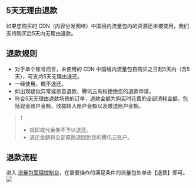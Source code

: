 ## 5天无理由退款
如果您购买的 CDN（内容分发网络）中国境内流量包内的资源还未被使用，我们支持购买后5天内无理由退款。


## 退款规则
- 对于单个账号而言，未使用的 CDN 中国境内流量包自购买之日起5天内（含5天），可支持5天无理由退还。
- 一经使用，概不退还。
- 如出现疑似异常或恶意退款，腾讯云有权拒绝您的退款申请。
- 符合5天无理由退款场景的订单，退款金额为购买时花费的全部消耗金额，包括现金账户金额、收益转入账户金额以及赠送账户金额。

>!
> - 抵扣或代金券不予以退还。
> - 退还金额将全部原路退回到您的腾讯云账户。

## 退款流程
进入 [流量包管理控制台](https://console.cloud.tencent.com/cdn/package)，在需要操作的满足条件的流量包处单击【退费】即可。
![](https://main.qcloudimg.com/raw/c2ddccde83638334718b74a7e70f6c8c.png)

